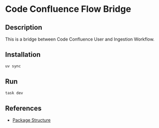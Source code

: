 # Code Confluence Flow Bridge


## Description

This is a bridge between Code Confluence User and Ingestion Workflow.

## Installation

```bash
uv sync 
```

## Run

```bash
task dev
```


## References

- [Package Structure](https://github.com/astral-sh/uv/issues/7341)